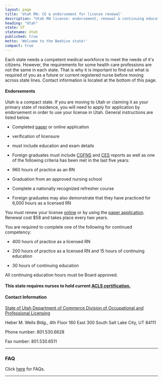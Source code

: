 ```yaml
---
layout: page
title: 'Utah RN: CE & endorsement for license renewal'
description: "Utah RN license: endorsement, renewal & continuing education essentials. Comply & advance your nursing career in the state.\r"
heading: "Utah"
state: UT
statename: Utah
published: true
motto: 'Welcome to the Beehive state!'
compact: true
---
```


Each state needs a competent medical workforce to meet the needs of it's citizens. However, the requirements for some health care professions are not the same in each state. That is why it is important to find out what is required of you as a future or current registered nurse before moving across state lines. Contact information is located at the bottom of this page.

#### Endorsements

Utah is a compact state. If you are moving to Utah or claiming it as your primary state of residence, you will need to apply for application by endorsement in order to use your license in Utah. General instructions are listed below.

*   Completed [paper](http://www.dopl.utah.gov/apps/RN_LPN.pdf) or online application
    
*   verification of licensure
    
  *   must include education and exam details
        
*   Foreign graduates must include [CGFNS](https://www.cgfns.org) and [CES](https://www.cgfns.org/services/ces-academic-report/) reports as well as one of the following criteria has been met in the last five years:
    
  *   960 hours of practice as an RN
        
  *   Graduation from an approved nursing school
        
  *   Complete a nationally recognized refresher course
        
*   Foreign graduates may also demonstrate that they have practiced for 6,000 hours as a licensed RN
    

You must renew your license [online](http://www.dopl.utah.gov/renewal.html) or by using the [paper application](http://www.dopl.utah.gov/renewal/RN.pdf). Renewal cost $58 and takes place every two years.

You are required to complete one of the following for continued competency:

*   400 hours of practice as a licensed RN
    
*   200 hours of practice as a licensed RN and 15 hours of continuing education
    
*   30 hours of continuing education
    

All continuing education hours must be Board approved.

#### This state requires nurses to hold current [ACLS certification.](https://www.acls.net/utah-acls-pals-bls)

#### Contact Information

[State of Utah Department of Commerce Division of Occupational and Professional Licensing](http://www.dopl.utah.gov/licensing/nursing.html)

Heber M. Wells Bldg., 4th Floor
160 East 300 South
Salt Lake City, UT
84111

Phone number: 801.530.6628

Fax number: 801.530.6511

* * *

### FAQ

Click [here](http://www.dopl.utah.gov/licensing/forms/Nursing_FAQ.pdf) for FAQs.

* * *
